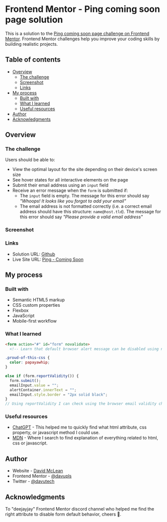 # Frontend Mentor - Ping coming soon page solution

This is a solution to the [Ping coming soon page challenge on Frontend Mentor](https://www.frontendmentor.io/challenges/ping-single-column-coming-soon-page-5cadd051fec04111f7b848da). Frontend Mentor challenges help you improve your coding skills by building realistic projects. 

## Table of contents

- [Overview](#overview)
  - [The challenge](#the-challenge)
  - [Screenshot](#screenshot)
  - [Links](#links)
- [My process](#my-process)
  - [Built with](#built-with)
  - [What I learned](#what-i-learned)
  - [Useful resources](#useful-resources)
- [Author](#author)
- [Acknowledgments](#acknowledgments)

## Overview

### The challenge

Users should be able to:

- View the optimal layout for the site depending on their device's screen size
- See hover states for all interactive elements on the page
- Submit their email address using an `input` field
- Receive an error message when the `form` is submitted if:
	- The `input` field is empty. The message for this error should say *"Whoops! It looks like you forgot to add your email"*
	- The email address is not formatted correctly (i.e. a correct email address should have this structure: `name@host.tld`). The message for this error should say *"Please provide a valid email address"*

### Screenshot






### Links

- Solution URL: [Github](https://github.com/davupls/Ping-Coming-Soon)
- Live Site URL: [Ping - Coming Soon](https://ping-coming-soon-alpha-six.vercel.app/)

## My process

### Built with

- Semantic HTML5 markup
- CSS custom properties
- Flexbox
- JavaScript
- Mobile-first workflow


### What I learned

```html
<form action="#" id="form" novalidate> 
  <!-- Learn that default browser alert message can be disabled using novalidate -->
```
```css
.proud-of-this-css {
  color: papayawhip;
}
```
```js
else if (form.reportValidity()) {
  form.submit();
  emailInput.value = "";
  alertContainer.innerText = "";  
  emailInput.style.border = "2px solid black";
}
// Using reportValidity I can check using the browser email validity checker in a "if condition"
```

### Useful resources

- [ChatGPT](https://chat.openai.com/) - This helped me to quickly find what html attribute, css property, or javascript method I could use.
- [MDN](https://developer.mozilla.org/) - Where I search to find explanation of everything related to html, css or javascript.

## Author

- Website - [David McLean](https://www.davidmlean.dev)
- Frontend Mentor - [@davupls](https://www.frontendmentor.io/profile/davupls)
- Twitter - [@davutech](https://www.twitter.com/davutech)

## Acknowledgments

To "deejayjay" Frontend Mentor discord channel who helped me find the right attribute to disable form default behavior, cheers 🍻.
